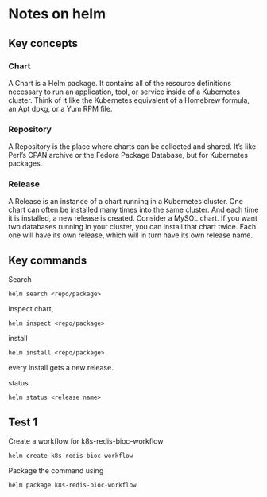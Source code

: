 # Notes on helm

## Key concepts

### Chart

A Chart is a Helm package. It contains all of the resource definitions
necessary to run an application, tool, or service inside of a
Kubernetes cluster. Think of it like the Kubernetes equivalent of a
Homebrew formula, an Apt dpkg, or a Yum RPM file.

### Repository

A Repository is the place where charts can be collected and
shared. It’s like Perl’s CPAN archive or the Fedora Package Database,
but for Kubernetes packages.

### Release

A Release is an instance of a chart running in a Kubernetes
cluster. One chart can often be installed many times into the same
cluster. And each time it is installed, a new release is
created. Consider a MySQL chart. If you want two databases running in
your cluster, you can install that chart twice. Each one will have its
own release, which will in turn have its own release name.

## Key commands

Search

	helm search <repo/package>
	
inspect chart,

	helm inspect <repo/package>
	
install

	helm install <repo/package>
	
  every install gets a new release.

status

	helm status <release name>
	
## Test 1

Create a workflow for k8s-redis-bioc-workflow

	helm create k8s-redis-bioc-workflow
	
Package the command using 

	helm package k8s-redis-bioc-workflow
	

	
	
	
